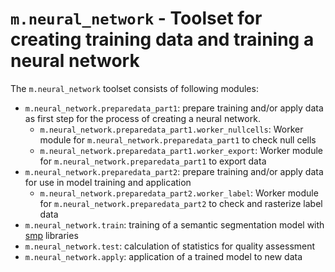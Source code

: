 # `m.neural_network` - Toolset for creating training data and training a neural network

The `m.neural_network` toolset consists of following modules:
* `m.neural_network.preparedata_part1`: prepare training and/or apply data as first step for the process of creating a neural network.
  * `m.neural_network.preparedata_part1.worker_nullcells`: Worker module for `m.neural_network.preparedata_part1` to check null cells
  * `m.neural_network.preparedata_part1.worker_export`: Worker module for `m.neural_network.preparedata_part1` to export data
* `m.neural_network.preparedata_part2`: prepare training and/or apply data for use in model training and application
  * `m.neural_network.preparedata_part2.worker_label`: Worker module for `m.neural_network.preparedata_part2` to check and rasterize label data
* `m.neural_network.train`: training of a semantic segmentation model with [smp](https://pypi.org/project/segmentation-models-pytorch/) libraries
* `m.neural_network.test`: calculation of statistics for quality assessment
* `m.neural_network.apply`: application of a trained model to new data